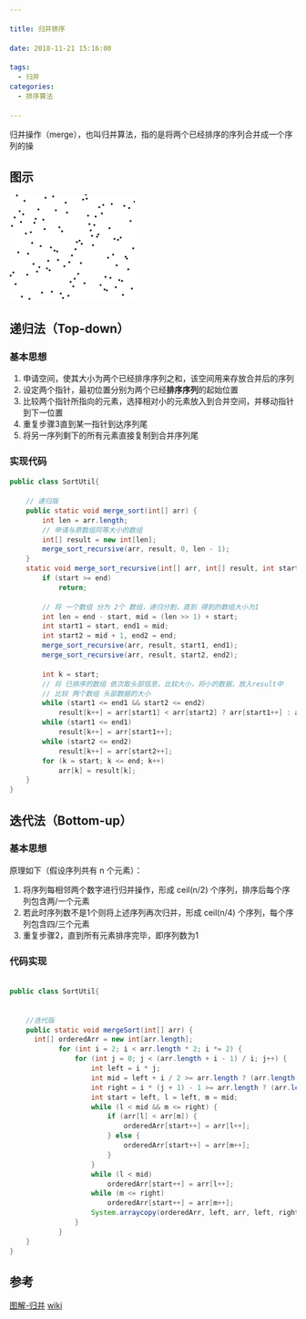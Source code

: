 ```yaml
---

title: 归并排序

date: 2018-11-21 15:16:00

tags: 
  - 归并
categories:
  - 排序算法

---
```



归并操作（merge），也叫归并算法，指的是将两个已经排序的序列合并成一个序列的操


<!--more-->

## 图示

![](归并排序/归并.gif)

## 递归法（Top-down） 

### 基本思想

1. 申请空间，使其大小为两个已经排序序列之和，该空间用来存放合并后的序列
2. 设定两个指针，最初位置分别为两个已经**排序序列**的起始位置
3. 比较两个指针所指向的元素，选择相对小的元素放入到合并空间，并移动指针到下一位置
4. 重复步骤3直到某一指针到达序列尾
5. 将另一序列剩下的所有元素直接复制到合并序列尾

### 实现代码

```java
public class SortUtil{
    
    // 递归版
    public static void merge_sort(int[] arr) {
        int len = arr.length;
        // 申请与原数组同等大小的数组
        int[] result = new int[len];
        merge_sort_recursive(arr, result, 0, len - 1);
    }
    static void merge_sort_recursive(int[] arr, int[] result, int start, int end) {
    	if (start >= end)
    		return;
    	
    	// 将 一个数组 分为 2个 数组，递归分割，直到 得到的数组大小为1
    	int len = end - start, mid = (len >> 1) + start;
    	int start1 = start, end1 = mid;
    	int start2 = mid + 1, end2 = end;
    	merge_sort_recursive(arr, result, start1, end1);
    	merge_sort_recursive(arr, result, start2, end2);
    	
    	int k = start;
    	// 将 已排序的数组 依次取头部信息，比较大小，将小的数据，放入result中
    	// 比较 两个数组 头部数据的大小
    	while (start1 <= end1 && start2 <= end2)
    		result[k++] = arr[start1] < arr[start2] ? arr[start1++] : arr[start2++];
    	while (start1 <= end1)
    		result[k++] = arr[start1++];
    	while (start2 <= end2)
    		result[k++] = arr[start2++];
    	for (k = start; k <= end; k++)
    		arr[k] = result[k];
    }
}
```



## 迭代法（Bottom-up）

### 基本思想
原理如下（假设序列共有 n 个元素）：

1. 将序列每相邻两个数字进行归并操作，形成 ceil(n/2) 个序列，排序后每个序列包含两/一个元素
2. 若此时序列数不是1个则将上述序列再次归并，形成 ceil(n/4) 个序列，每个序列包含四/三个元素
3. 重复步骤2，直到所有元素排序完毕，即序列数为1

### 代码实现


```java

public class SortUtil{
    
    
    //迭代版
    public static void mergeSort(int[] arr) {
      int[] orderedArr = new int[arr.length];
            for (int i = 2; i < arr.length * 2; i *= 2) {
                for (int j = 0; j < (arr.length + i - 1) / i; j++) {
                    int left = i * j;
                    int mid = left + i / 2 >= arr.length ? (arr.length - 1) : (left + i / 2);
                    int right = i * (j + 1) - 1 >= arr.length ? (arr.length - 1) : (i * (j + 1) - 1);
                    int start = left, l = left, m = mid;
                    while (l < mid && m <= right) {
                        if (arr[l] < arr[m]) {
                            orderedArr[start++] = arr[l++];
                        } else {
                            orderedArr[start++] = arr[m++];
                        }
                    }
                    while (l < mid)
                        orderedArr[start++] = arr[l++];
                    while (m <= right)
                        orderedArr[start++] = arr[m++];
                    System.arraycopy(orderedArr, left, arr, left, right - left + 1);
                }
            } 
    }
}
```



## 参考

[图解-归并](https://www.cnblogs.com/chengxiao/p/6194356.html)
[wiki](https://zh.wikipedia.org/wiki/%E5%BD%92%E5%B9%B6%E6%8E%92%E5%BA%8F)
